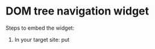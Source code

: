 # DOM tree navigation widget

Steps to embed the widget:

1. In your target site: put <script> tag in html with the code from parentScript.js (dom-widget/parentScript.js in the current repository)
2. In your target site: put next element as a **first child** of the body element:
    <iframe
          id="frame"
          src="https://dom-widget.onrender.com/"
          style="border-radius: 5px; transition: height .5s ease-in-out; border: none; z-index: 3; box-shadow: rgba(99, 99, 99, 0.2) 0px 2px 8px 0px; background-color: #2d3c5e; height: 80vh; width: 30vw; position: fixed; display: inline-block; right: 0;"
          width="100%"
          frameborder="0" 
          scrolling="no" 
        >
    </iframe>
3. Launch the target site in a browser of your choice
4. Enjoy navigating DOM tree!
